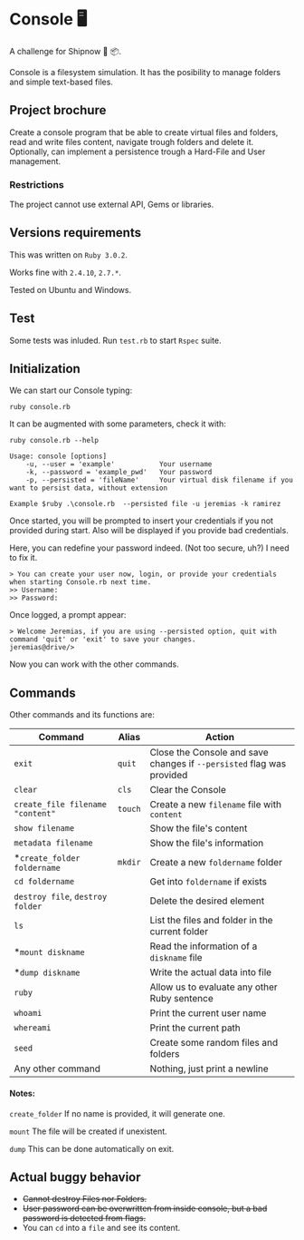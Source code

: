 # Console 🖥
A challenge for Shipnow 🚚 📦.

Console is a filesystem simulation. It has the posibility to manage folders and simple text-based files.

## Project brochure

Create a console program that be able to create virtual files and folders, read and write files content, navigate trough folders and delete it. Optionally, can implement a persistence trough a Hard-File and User management.

### Restrictions
The project cannot use external API, Gems or libraries.

## Versions requirements
This was written on `Ruby 3.0.2`.

Works fine with `2.4.10`, `2.7.*`.

Tested on Ubuntu and Windows.

## Test

Some tests was inluded. Run `test.rb` to start `Rspec` suite.

## Initialization
We can start our Console typing:

`ruby console.rb`

It can be augmented with some parameters, check it with:

`ruby console.rb --help`

```
Usage: console [options]
    -u, --user = 'example'           Your username
    -k, --password = 'example_pwd'   Your password
    -p, --persisted = 'fileName'     Your virtual disk filename if you want to persist data, without extension

Example $ruby .\console.rb  --persisted file -u jeremias -k ramirez
```
Once started, you will be prompted to insert your credentials if you not provided during start. Also will be displayed if you provide bad credentials.

Here, you can redefine your password indeed. (Not too secure, uh?) I need to fix it.
```
> You can create your user now, login, or provide your credentials when starting Console.rb next time.
>> Username:
>> Password:
```
Once logged, a prompt appear:
```
> Welcome Jeremias, if you are using --persisted option, quit with command 'quit' or 'exit' to save your changes.
jeremias@drive/>
```
Now you can work with the other commands.

## Commands
Other commands and its functions are:

| Command | Alias | Action |
| ------- | ----- | ------ |
| `exit` | `quit` | Close the Console and save changes if `--persisted` flag was provided|
| `clear` | `cls` | Clear the Console |
| `create_file filename "content" ` | `touch` | Create a new `filename` file with `content` |
| `show filename` |  | Show the file's content |
| `metadata filename` |  | Show the file's information |
| \*`create_folder foldername` | `mkdir` | Create a new `foldername` folder |
| `cd foldername` |  | Get into `foldername` if exists |
| `destroy file`, `destroy folder` | | Delete the desired element |
| `ls` |  | List the files and folder in the current folder |
| \*`mount diskname` |  | Read the information of a `diskname` file |
| \*`dump diskname` |  | Write the actual data into file |
| `ruby` |  | Allow us to evaluate any other Ruby sentence |
| `whoami` |  | Print the current user name |
| `whereami` |  | Print the current path |
| `seed` |  | Create some random files and folders |
| Any other command |  | Nothing, just print a newline |

 #### Notes:

`create_folder` If no name is provided, it will generate one.

`mount` The file will be created if unexistent.

`dump` This can be done automatically on exit.

## Actual buggy behavior

* ~~Cannot destroy Files nor Folders.~~
* ~~User password can be overwritten from inside console, but a bad password is detected from flags.~~
* You can `cd` into a `file` and see its content.
